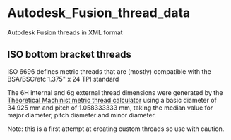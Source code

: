 # Autodesk_Fusion_thread_data

Autodesk Fusion threads in XML format

## ISO bottom bracket threads

ISO 6696 defines metric threads that are (mostly) compatible with the BSA/BSC/etc 1.375" x 24 TPI standard

The 6H internal and 6g external thread dimensions were generated by the [Theoretical Machinist metric thread calculator](https://theoreticalmachinist.com/Threads-MetricMProfile.aspx) using a basic diameter of 34.925 mm and pitch of 1.058333333 mm, taking the median value for major diameter, pitch diameter and minor diameter.

Note: this is a first attempt at creating custom threads so use with caution.


